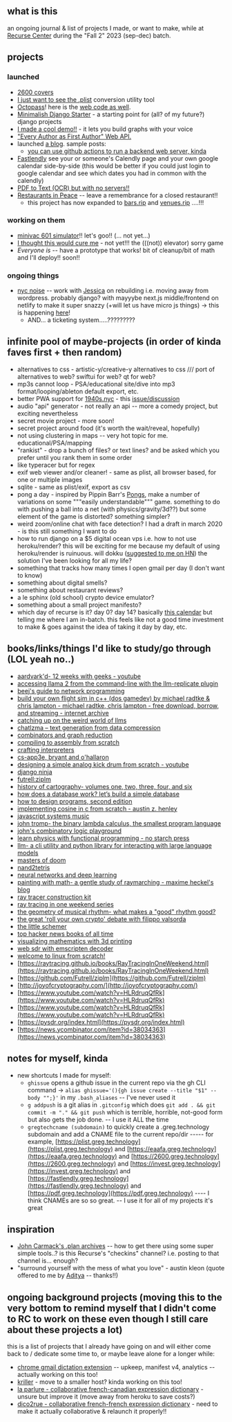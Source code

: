 ## what is this

an ongoing journal & list of projects I made, or want to make, while at [Recurse Center](https://www.recurse.com/) during the "Fall 2" 2023 (sep-dec) batch.

## projects

### launched

- [2600 covers](https://2600.greg.technology/COVERS.html)
- [I just want to see the .plist](https://plist.greg.technology) conversion utility tool
- [Octopass](https://github.com/gregsadetsky/recurse-rfid-visits)! here is the [web code as well](https://github.com/gregsadetsky/checkintopus).
- [Minimalish Django Starter](https://github.com/gregsadetsky/minimalish-django-starter) - a starting point for (all? of my future?) django projects
- [I made a cool demo!!](https://m.youtube.com/watch?v=fxS7OKh_4vc) - it lets you build graphs with your voice
- ["Every Author as First Author" Web API.](https://eaafa.greg.technology/)
- launched [a blog](https://blog.greg.technology/). sample posts:
  - [you can use github actions to run a backend web server, kinda](https://blog.greg.technology/2023/10/09/you-can-use-github-actions-to-run-a-backend-web-server-kinda.html)
- [Fastlendly](https://fastlendly.greg.technology/) see your or someone's Calendly page and your own google calendar side-by-side (this would be better if you could just login to google calendar and see which dates you had in common with the calendly)
- [PDF to Text (OCR) but with no servers!!](https://pdf.greg.technology/)
- [Restaurants in Peace](https://restaurants.rip/) -- leave a remembrance for a closed restaurant!!
  - this project has now expanded to [bars.rip](http://bars.rip) and [venues.rip](http://venues.rip) ....!!!

### working on them

- [minivac 601 simulator](https://github.com/gregsadetsky/minivac-601-simulator)!! let's goo!! (... not yet...)
- [I thought this would cure me](https://github.com/gregsadetsky/i-thought-this-would-cure-me) - not yet!!! the (((not)) elevator) sorry game
- *Everyone is* -- have a prototype that works! bit of cleanup/bit of math and I'll deploy!! soon!!

### ongoing things

- [nyc noise](https://nyc-noise.com/) -- work with [Jessica](https://jessica-hallock.com/) on rebuilding i.e. moving away from wordpress. probably django? with mayyybe next.js middle/frontend on netlify to make it super snazzy (+will let us have micro js things) -> this is happening [here](https://github.com/gregsadetsky/nycnoise)!
  - AND... a ticketing system.....?????????

## infinite pool of maybe-projects (in order of kinda faves first + then random)

- alternatives to css - artistic-y/creative-y alternatives to css /// port of alternatives to web? swiftui for web? qt for web?
- mp3s cannot loop - PSA/educational site/dive into mp3 format/looping/ableton default export, etc.
- better PWA support for [1940s.nyc](https://1940s.nyc/) - this [issue/discussion](https://github.com/jboolean/1940s.nyc/issues/876)
- audio "api" generator - not really an api -- more a comedy project, but exciting nevertheless
- secret movie project - more soon!
- secret project around food (it's worth the wait/reveal, hopefully)
- not using clustering in maps -- very hot topic for me. educational/PSA/mapping
- "rankist" - drop a bunch of files? or text lines? and be asked which you prefer until you rank them in some order
- like typeracer but for regex
- exif web viewer and/or cleaner! - same as plist, all browser based, for one or multiple images
- sqlite - same as plist/exif, export as csv
- pong a day - inspired by Pippin Barr's [Pongs](https://pippinbarr.com/pongs/info/), make a number of variations on some """easily understandable""" game. something to do with pushing a ball into a net (with physics/gravity/3d??) but some element of the game is distorted? something simpler?
- weird zoom/online chat with face detection? I had a draft in march 2020 - is this still something I want to do
- how to run django on a $5 digital ocean vps i.e. how to not use heroku/render? this will be exciting for me because my default of using heroku/render is ruinuous. will dokku ([suggested to me on HN](https://news.ycombinator.com/item?id=37492560)) the solution I've been looking for all my life?
- something that tracks how many times I open gmail per day (I don't want to know)
- something about digital smells?
- something about restaurant reviews?
- a le sphinx (old school) crypto device emulator?
- something about a small project manifesto?
- which day of recurse is it? day 0? day 14? basically [this calendar](https://www.timeanddate.com/date/workdays.html?d1=18&m1=9&y1=2023&d2=8&m2=12&y2=2023&ti=on&) but telling me where I am in-batch. this feels like not a good time investment to make & goes against the idea of taking it day by day, etc.

## books/links/things I'd like to study/go through (LOL yeah no..)

- [aardvark'd- 12 weeks with geeks - youtube](https://www.youtube.com/watch?v=ybrkz07lkbk)
- [accessing llama 2 from the command-line with the llm-replicate plugin](https://simonwillison.net/2023/jul/18/accessing-llama-2/)
- [beej's guide to network programming](https://beej.us/guide/bgnet/html/split/)
- [build your own flight sim in c++ (dos gamedev) by michael radtke & chris lampton - michael radtke, chris lampton - free download, borrow, and streaming - internet archive](https://archive.org/details/build-your-own-flight-sim-in-c-dos-game-dev-michael-radtke-chris-lampton)
- [catching up on the weird world of llms](https://simonwillison.net/2023/aug/3/weird-world-of-llms/)
- [chatlzma – text generation from data compression](https://news.ycombinator.com/item?id=37318810)
- [combinators and graph reduction](http://web.archive.org/web/19971009064824/www.cs.oberlin.edu/classes/cs280/labs/lab4/lab4.html)
- [compiling to assembly from scratch](https://keleshev.com/compiling-to-assembly-from-scratch/)
- [crafting interpreters](https://craftinginterpreters.com/)
- [cs-app3e, bryant and o'hallaron](https://csapp.cs.cmu.edu/)
- [designing a simple analog kick drum from scratch - youtube](https://www.youtube.com/watch?v=yz37yz315eu)
- [django ninja](https://django-ninja.rest-framework.com/)
- [futrell:ziplm](https://github.com/futrell/ziplm)
- [history of cartography- volumes one, two, three, four, and six](https://press.uchicago.edu/books/hoc/index.html)
- [how does a database work? let’s build a simple database](https://cstack.github.io/db_tutorial/)
- [how to design programs, second edition](https://htdp.org/2023-5-12/book/index.html)
- [implementing cosine in c from scratch - austin z. henley](https://austinhenley.com/blog/cosine.html)
- [javascript systems music](https://teropa.info/blog/2016/07/28/javascript-systems-music)
- [john tromp- the binary lambda calculus, the smallest program language](https://www.youtube.com/watch?v=ejhfjscuviy)
- [john's combinatory logic playground](https://tromp.github.io/cl/cl.html)
- [learn physics with functional programming - no starch press](https://nostarch.com/learn-physics-functional-programming)
- [llm- a cli utility and python library for interacting with large language models](https://llm.datasette.io/en/stable/)
- [masters of doom](https://www.amazon.com/masters-doom-created-transformed-culture/dp/0812972155)
- [nand2tetris](https://www.nand2tetris.org/)
- [neural networks and deep learning](http://neuralnetworksanddeeplearning.com/index.html)
- [painting with math- a gentle study of raymarching - maxime heckel's blog](https://blog.maximeheckel.com/posts/painting-with-math-a-gentle-study-of-raymarching/)
- [ray tracer construction kit](https://matklad.github.io/2022/12/31/raytracer-construction-kit.html)
- [ray tracing in one weekend series](https://raytracing.github.io/)
- [the geometry of musical rhythm- what makes a "good" rhythm good?](https://www.amazon.com/geometry-musical-rhythm-makes-second/dp/0815370970/)
- [the great 'roll your own crypto' debate with filippo valsorda](https://securitycryptographywhatever.com/2021/07/31/the-great-roll-your-own-crypto-debate-with-filippo-valsorda/)
- [the little schemer](https://www.amazon.com/little-schemer-daniel-p-friedman/dp/0262560992)
- [top hacker news books of all time](https://hackernewsbooks.com/top-books-on-hacker-news)
- [visualizing mathematics with 3d printing](http://www.3dprintmath.com/)
- [web sdr with emscripten decoder](https://news.ycombinator.com/item?id=37153044)
- [welcome to linux from scratch!](https://www.linuxfromscratch.org/)
- [https://raytracing.github.io/books/RayTracingInOneWeekend.html](https://raytracing.github.io/books/RayTracingInOneWeekend.html)
- [https://github.com/Futrell/ziplm](https://github.com/Futrell/ziplm)
- [http://joyofcryptography.com/](http://joyofcryptography.com/)
- [https://www.youtube.com/watch?v=HLRdruqQfRk](https://www.youtube.com/watch?v=HLRdruqQfRk)
- [https://www.youtube.com/watch?v=HLRdruqQfRk](https://www.youtube.com/watch?v=HLRdruqQfRk)
- [https://pysdr.org/index.html](https://pysdr.org/index.html)
- [https://news.ycombinator.com/item?id=38034363](https://news.ycombinator.com/item?id=38034363)

## notes for myself, kinda

- new shortcuts I made for myself:
  - `ghissue` opens a github issue in the current repo via the gh CLI command -> `alias ghissue='(){gh issue create --title "$1" --body "";}'` in my `.bash_aliases` -- I've never used it
  - `g addpush` is a git alias in `.gitconfig` which does `git add . && git commit -m "." && git push` which is terrible, horrible, not-good form but also gets the job done. -- I use it ALL the time
  - `gregtechcname (subdomain)` to quickly create a .greg.technology subdomain and add a CNAME file to the current repo/dir ----- for example, [https://plist.greg.technology](https://plist.greg.technology) and [https://eaafa.greg.technology](https://eaafa.greg.technology) and [https://2600.greg.technology](https://2600.greg.technology) and [https://invest.greg.technology](https://invest.greg.technology) and [https://fastlendly.greg.technology](https://fastlendly.greg.technology) and [https://pdf.greg.technology](https://pdf.greg.technology) ---- I think CNAMEs are so so great. -- I use it for all of my projects it's great

## inspiration

- [John Carmack's .plan archives](https://github.com/oliverbenns/john-carmack-plan) -- how to get there using some super simple tools..? is this Recurse's "checkins" channel? i.e. posting to that channel is... enough?
- "surround yourself with the mess of what you love" - austin kleon (quote offered to me by [Aditya](https://github.com/adityaathalye) -- thanks!!)

## ongoing background projects (moving this to the very bottom to remind myself that I didn't come to RC to work on these even though I still care about these projects a lot)

this is a list of projects that I already have going on and will either come back to / dedicate some time to, or maybe leave alone for a longer while:

- [chrome gmail dictation extension](https://chrome.google.com/webstore/detail/dictation-for-gmail/eggdmhdpffgikgakkfojgiledkekfdce) -- upkeep, manifest v4, analytics -- actually working on this too!
- [kriller](https://kriller.com/) - move to a smaller host? kinda working on this too!
- [la parlure - collaborative french-canadian expression dictionary](https://www.laparlure.com/) - unsure but improve it (move away from heroku to save costs?)
- [dico2rue - collaborative french-french expression dictionary](https://dico2rue.com/) - need to make it actually collaborative & relaunch it properly!!
